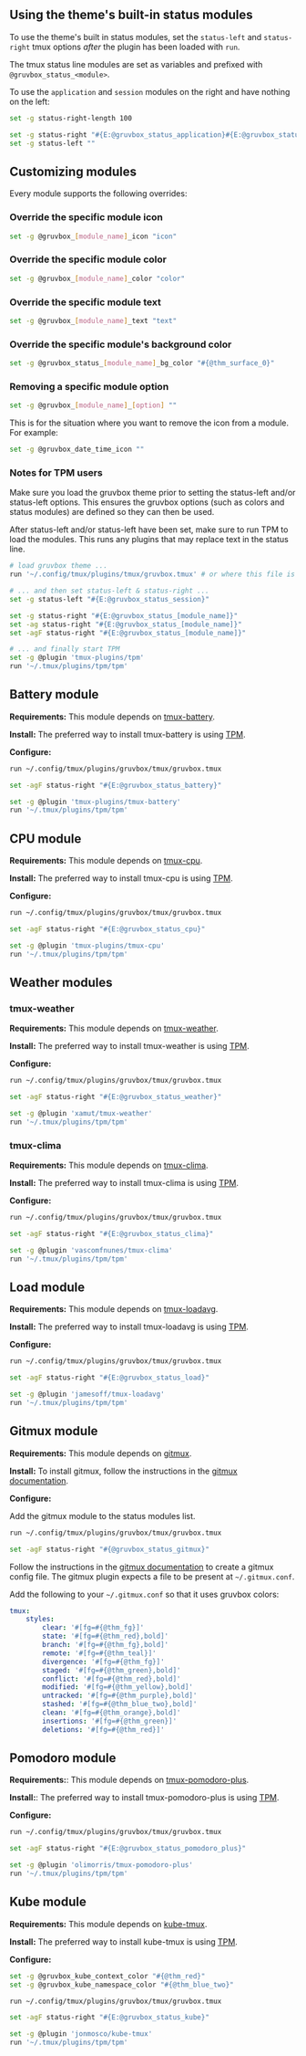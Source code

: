 ## Using the theme's built-in status modules

To use the theme's built in status modules, set the `status-left` and
`status-right` tmux options _after_ the plugin has been loaded with `run`.

The tmux status line modules are set as variables and prefixed with `@gruvbox_status_<module>`.

To use the `application` and `session` modules on the right and have nothing on
the left:

```sh
set -g status-right-length 100

set -g status-right "#{E:@gruvbox_status_application}#{E:@gruvbox_status_session}"
set -g status-left ""
```

## Customizing modules

Every module supports the following overrides:

### Override the specific module icon

```sh
set -g @gruvbox_[module_name]_icon "icon"
```

### Override the specific module color

```sh
set -g @gruvbox_[module_name]_color "color"
```

### Override the specific module text

```sh
set -g @gruvbox_[module_name]_text "text"
```

### Override the specific module's background color

```sh
set -g @gruvbox_status_[module_name]_bg_color "#{@thm_surface_0}"
```

### Removing a specific module option

```sh
set -g @gruvbox_[module_name]_[option] ""
```

This is for the situation where you want to remove the icon from a module.
For example:

```sh
set -g @gruvbox_date_time_icon ""
```

### Notes for TPM users

Make sure you load the gruvbox theme prior to setting the status-left and/or
status-left options. This ensures the gruvbox options (such as colors and
status modules) are defined so they can then be used.

After status-left and/or status-left have been set, make sure to run TPM to load
the modules. This runs any plugins that may replace text in the status line.

```bash
# load gruvbox theme ...
run '~/.config/tmux/plugins/tmux/gruvbox.tmux' # or where this file is located on your machine

# ... and then set status-left & status-right ...
set -g status-left "#{E:@gruvbox_status_session}"

set -g status-right "#{E:@gruvbox_status_[module_name]}"
set -ag status-right "#{E:@gruvbox_status_[module_name]}"
set -agF status-right "#{E:@gruvbox_status_[module_name]}"

# ... and finally start TPM
set -g @plugin 'tmux-plugins/tpm'
run '~/.tmux/plugins/tpm/tpm'
```

## Battery module

**Requirements:** This module depends on [tmux-battery](https://github.com/tmux-plugins/tmux-battery/tree/master).

**Install:** The preferred way to install tmux-battery is using [TPM](https://github.com/tmux-plugins/tpm).

**Configure:**

```sh
run ~/.config/tmux/plugins/gruvbox/tmux/gruvbox.tmux

set -agF status-right "#{E:@gruvbox_status_battery}"

set -g @plugin 'tmux-plugins/tmux-battery'
run '~/.tmux/plugins/tpm/tpm'
```

## CPU module

**Requirements:** This module depends on [tmux-cpu](https://github.com/tmux-plugins/tmux-cpu/tree/master).

**Install:** The preferred way to install tmux-cpu is using [TPM](https://github.com/tmux-plugins/tpm).

**Configure:**

```sh
run ~/.config/tmux/plugins/gruvbox/tmux/gruvbox.tmux

set -agF status-right "#{E:@gruvbox_status_cpu}"

set -g @plugin 'tmux-plugins/tmux-cpu'
run '~/.tmux/plugins/tpm/tpm'
```

## Weather modules

### tmux-weather

**Requirements:** This module depends on [tmux-weather](https://github.com/xamut/tmux-weather).

**Install:** The preferred way to install tmux-weather is using [TPM](https://github.com/tmux-plugins/tpm).

**Configure:**

```sh
run ~/.config/tmux/plugins/gruvbox/tmux/gruvbox.tmux

set -agF status-right "#{E:@gruvbox_status_weather}"

set -g @plugin 'xamut/tmux-weather'
run '~/.tmux/plugins/tpm/tpm'
```

### tmux-clima

**Requirements:** This module depends on [tmux-clima](https://github.com/vascomfnunes/tmux-clima).

**Install:** The preferred way to install tmux-clima is using [TPM](https://github.com/tmux-plugins/tpm).

**Configure:**

```sh
run ~/.config/tmux/plugins/gruvbox/tmux/gruvbox.tmux

set -agF status-right "#{E:@gruvbox_status_clima}"

set -g @plugin 'vascomfnunes/tmux-clima'
run '~/.tmux/plugins/tpm/tpm'
```

## Load module

**Requirements:** This module depends on [tmux-loadavg](https://github.com/jamesoff/tmux-loadavg).

**Install:** The preferred way to install tmux-loadavg is using [TPM](https://github.com/tmux-plugins/tpm).

**Configure:**

```sh
run ~/.config/tmux/plugins/gruvbox/tmux/gruvbox.tmux

set -agF status-right "#{E:@gruvbox_status_load}"

set -g @plugin 'jamesoff/tmux-loadavg'
run '~/.tmux/plugins/tpm/tpm'
```

## Gitmux module

**Requirements:** This module depends on [gitmux](https://github.com/arl/gitmux).

**Install:** To install gitmux, follow the instructions in the [gitmux documentation](https://github.com/arl/gitmux/blob/main/README.md#installing).

**Configure:**

Add the gitmux module to the status modules list.

```sh
run ~/.config/tmux/plugins/gruvbox/tmux/gruvbox.tmux

set -agF status-right "#{@gruvbox_status_gitmux}"
```

Follow the instructions in the [gitmux documentation](https://github.com/arl/gitmux/blob/main/README.md#customizing)
to create a gitmux config file. The gitmux plugin expects a file to be present
at `~/.gitmux.conf`.

Add the following to your `~/.gitmux.conf` so that it uses gruvbox colors:

```yaml
tmux:
    styles:
        clear: '#[fg=#{@thm_fg}]'
        state: '#[fg=#{@thm_red},bold]'
        branch: '#[fg=#{@thm_fg},bold]'
        remote: '#[fg=#{@thm_teal}]'
        divergence: '#[fg=#{@thm_fg}]'
        staged: '#[fg=#{@thm_green},bold]'
        conflict: '#[fg=#{@thm_red},bold]'
        modified: '#[fg=#{@thm_yellow},bold]'
        untracked: '#[fg=#{@thm_purple},bold]'
        stashed: '#[fg=#{@thm_blue_two},bold]'
        clean: '#[fg=#{@thm_orange},bold]'
        insertions: '#[fg=#{@thm_green}]'
        deletions: '#[fg=#{@thm_red}]'
```

## Pomodoro module

**Requirements:**: This module depends on [tmux-pomodoro-plus](https://github.com/olimorris/tmux-pomodoro-plus/tree/main).

**Install:**: The preferred way to install tmux-pomodoro-plus is using [TPM](https://github.com/tmux-plugins/tpm).

**Configure:**

```sh
run ~/.config/tmux/plugins/gruvbox/tmux/gruvbox.tmux

set -agF status-right "#{E:@gruvbox_status_pomodoro_plus}"

set -g @plugin 'olimorris/tmux-pomodoro-plus'
run '~/.tmux/plugins/tpm/tpm'
```

## Kube module

**Requirements:** This module depends on [kube-tmux](https://github.com/jonmosco/kube-tmux).

**Install:** The preferred way to install kube-tmux is using [TPM](https://github.com/tmux-plugins/tpm).

**Configure:**

```sh
set -g @gruvbox_kube_context_color "#{@thm_red}"
set -g @gruvbox_kube_namespace_color "#{@thm_blue_two}"

run ~/.config/tmux/plugins/gruvbox/tmux/gruvbox.tmux

set -agF status-right "#{E:@gruvbox_status_kube}"

set -g @plugin 'jonmosco/kube-tmux'
run '~/.tmux/plugins/tpm/tpm'
```

